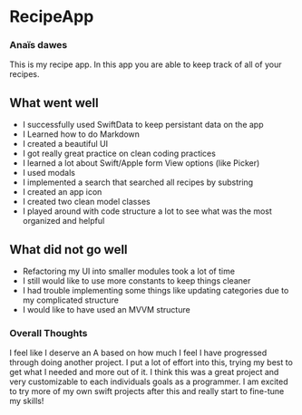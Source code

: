 # RecipeApp
### Anaïs dawes

This is my recipe app. In this app you are able to keep track of all of your recipes.

## What went well
- I successfully used SwiftData to keep persistant data on the app
- I Learned how to do Markdown
- I created a beautiful UI
- I got really great practice on clean coding practices
- I learned a lot about Swift/Apple form View options (like Picker)
- I used modals
- I implemented a search that searched all recipes by substring
- I created an app icon
- I created two clean model classes
- I played around with code structure a lot to see what was the most organized and helpful

## What did not go well

- Refactoring my UI into smaller modules took a lot of time
- I still would like to use more constants to keep things cleaner
- I had trouble implementing some things like updating categories due to my complicated structure
- I would like to have used an MVVM structure

### Overall Thoughts

I feel like I deserve an A based on how much I feel I have progressed through doing another project.  I put a lot of effort into this, trying my best to get what I needed and more out of it.  I think this was a great project and very customizable to each individuals goals as a programmer.  I am excited to try more of my own swift projects after this and really start to fine-tune my skills!
